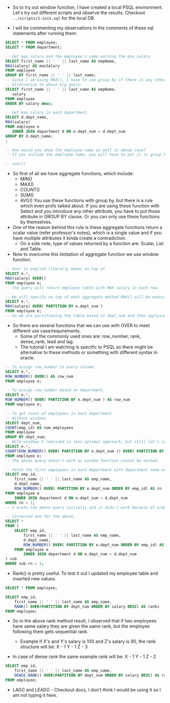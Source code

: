  - So to try out window function, I have created a local PSQL environment. Let's try out different scripts and observe the results.
 Checkout `../scripts/1-init.sql` for the local DB.

- I will be commenting my observations in the comments of these sql statements after running them:
 ```sql
 SELECT * FROM employee;
 SELECT * FROM department;
 
-- Get max salary and the employee's name earning the max_salary
SELECT first_name || ' ' || last_name AS empName,
MAX(salary) AS maxSalary
FROM employee
GROUP BY first_name || ' ' || last_name;
-- Since I am using MAX(), I have to use group by if there is any other attribute. This works, but it just orders employee based on their salary, and returns multiple employee. Not helpful.
-- Alternative to above big query:
SELECT first_name || ' ' || last_name AS empName,
    salary
FROM employee
ORDER BY salary desc;

-- Get max salary in each department.
SELECT d.dept_name,
MAX(salary) 
FROM employee e
    INNER JOIN department d ON e.dept_num = d.dept_num
GROUP BY d.dept_name;
;

-- How would you show the employee name as well in above case?
-- If you include the employee name, you will have to put it in group by as well, which would not give you the intended result.

-- over()
 ```
- So first of all we have aggregate functions, which include:
    - MIN()
    - MAX()
    - COUNT()
    - SUM()
    - AVG()
You use these functions with group by, but there is a rule which even profs talked about.
If you are using these function with Select and you introduce any other attribute, you have to put those attribute in GROUP BY clause. Or you can only use these functions by themselves. 
- One of the reason behind this rule is these aggregate functions return a scalar value (refer professor's notes), which is a single value and if you have multiple attributes it kinda create a contradiction.
    - On a side note, type of values returned by a function are: Scalar, List and Table.
- Now to overcome this limitation of aggregate function we use window function.

```sql
-- Over in english literally means on top of.
SELECT e.*,
MAX(salary) OVER()
FROM employee e;
-- The query will return employee table with MAX salary in each row.

-- We will specify on top of what aggregate method MAX() will be executed.
SELECT e.*,
MAX(salary) OVER( PARTITION BY e.dept_num )
FROM employee e;
-- So we are partitioning the table based on dept_num and then applying aggregate method MAX on top of it. 
```

- So there are several functions that we can use with OVER to meet different use case/requirements.
    - Some of the commonly used ones are: row_number, rank, dense_rank, lead and lag.
    - The tutorial I am watching is specific to PSQL so there might be alternative to these methods or something with different syntax in oracle.
```sql
-- To assign row_number to every column.
SELECT e.*,
ROW_NUMBER() OVER() AS row_num
FROM employee e;

-- To assign row_number based on department.
SELECT e.*,
ROW_NUMBER() OVER( PARTITION BY e.dept_num ) AS row_num
FROM employee e;

-- To get count of employees in each department
-- Without windows
SELECT dept_num,
COUNT(emp_id) AS num_employees
FROM employee
GROUP BY dept_num;
-- With windows I realized is less optimal approach, but still let's say we want to print other related employee details alongside.
SELECT e.*,
COUNT(ROW_NUMBER() OVER( PARTITION BY e.dept_num )) OVER( PARTITION BY e.dept_num ) AS total_emp_dept
FROM employee e;
-- The above query doesn't work as window function cannot be nested.

-- Fetch the first employees in each department with department name who joined the company. Assume that employee with lower value of emp_id attribute joined the company earlier.
SELECT emp_id,
    first_name || ' ' || last_name AS emp_name,
    d.dept_name,
    ROW_NUMBER() OVER( PARTITION BY e.dept_num ORDER BY emp_id) AS rn
FROM employee e
    INNER JOIN department d ON e.dept_num = d.dept_num
WHERE rn = 1;
-- I wrote the above query initially and it didn't work because of order of execution. I am leaving it here for reference.

-- Corrected one for the above.
SELECT *
FROM (
    SELECT emp_id,
        first_name || ' ' || last_name AS emp_name,
        d.dept_name,
        ROW_NUMBER() OVER( PARTITION BY e.dept_num ORDER BY emp_id) AS rn
    FROM employee e
        INNER JOIN department d ON e.dept_num = d.dept_num
) sub
WHERE sub.rn = 1;
```
- Rank() is pretty useful. To test it out I updated my employee table and inserted new values.
```sql
SELECT * FROM employee;

SELECT emp_id,
    first_name || ' ' || last_name AS emp_name,
    RANK() OVER(PARTITION BY dept_num ORDER BY salary DESC) AS ranks
FROM employee;
```
- So in the above rank method result, I observed that if two employees have same salary they are given the same rank, but the employee following them gets sequential rank.
    - Example if X's and Y's salary is 100 and Z's salary is 90, the rank structure will be:
        X - 1
        Y - 1
        Z - 3

- In case of dense rank the same example rank will be:
    X - 1
    Y - 1
    Z - 2
```sql
SELECT emp_id,
    first_name || ' ' || last_name AS emp_name,
    DENSE_RANK() OVER(PARTITION BY dept_num ORDER BY salary DESC) AS ranks
FROM employee;
```
- LAG() and LEAD() - Checkout docs, I don't think I would be using it so I am not typing it here.